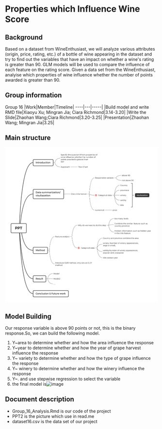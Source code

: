 # Properties which Influence Wine Score
## Background
Based on a dataset from WineEnthusiast, we will analyze various attributes (origin, price, rating, etc.) of a bottle of wine appearing in the dataset and try to find out the variables that have an impact on whether a wine's rating is greater than 90. GLM models will be used to compare the influence of each feature on the rating score.
Given a data set from the WineEnthusiast, analyise which properties of wine influence whether the number of points awarded is greater than 90.

## Group information
Group 16
|Work|Member|Timeline|
----|---|-----|
|Build model and write RMD file|Xiaoyu Xu; Mingran Jia; Ciara Richmond|3.14-3.20|
|Write the Slide|Zhaohan Wang;Ciara Richmond|3.20-3.25|
|Presentation|Zhaohan Wang; Mingran Jia|3.25|

## Main structure 
![structure](https://github.com/FiiiishX/DAS2022-Group-16/blob/main/PPT2.png)

## Model Building
Our response variable is above 90 points or not, this is the binary response.So, we can build the following model. 
1. Y~area to determine whether and how the area influence the response
2. Y~year to determine whether and how the year of grape harvest influence the response
3. Y~ variety to determine whether and how the type of grape influence the response
4. Y~ winery to determine whether and how the winery influence the response
5. Y~. and use stepwise regression to select the variable
6. the final model is![image](https://user-images.githubusercontent.com/68211426/160033731-f8401f99-ce18-4779-8b44-0ac113a3d088.png)

## Document description
- Group_16_Analysis.Rmd is our code of the project
- PPT2 is the picture which use in read.me
- dataset16.csv is the data set of our project
